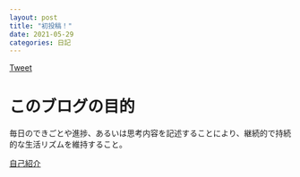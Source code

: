 ```yaml
---
layout: post
title: "初投稿！"
date: 2021-05-29
categories: 日記
---
```


<a href="https://twitter.com/share?ref_src=twsrc%5Etfw" class="twitter-share-button" data-show-count="false">Tweet</a><script async src="https://platform.twitter.com/widgets.js" charset="utf-8"></script>

# このブログの目的

毎日のできごとや進捗、あるいは思考内容を記述することにより、継続的で持続的な生活リズムを維持すること。

[自己紹介](/about)

<script src="https://utteranc.es/client.js"
        repo="anosatsuk124/anosatsuk124.github.io"
        issue-term="title"
        theme="github-light"
        crossorigin="anonymous"
        async>
</script>
